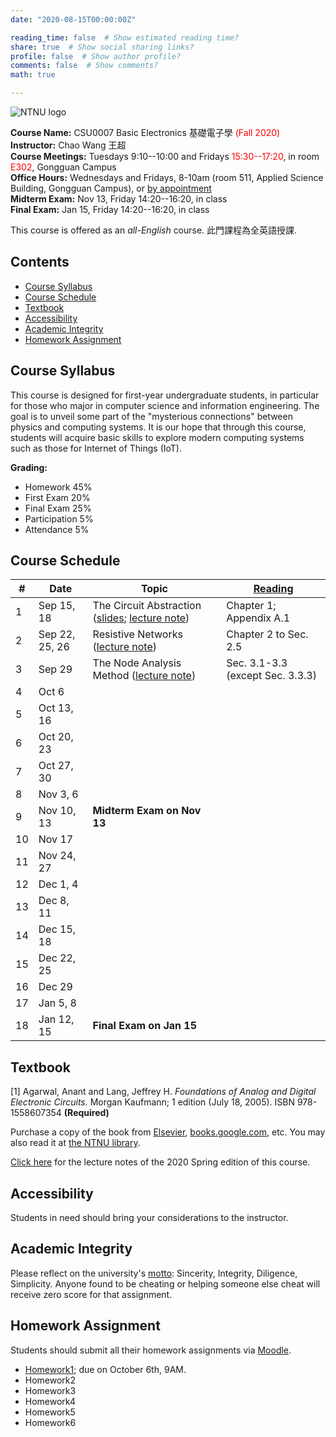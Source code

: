 ```yaml
---
date: "2020-08-15T00:00:00Z"

reading_time: false  # Show estimated reading time?
share: true  # Show social sharing links?
profile: false  # Show author profile?
comments: false  # Show comments?
math: true

---
```

![NTNU logo](../../img/ntnu_logo.png)

**Course Name:** CSU0007 Basic Electronics 基礎電子學 <span style="color:red">(Fall 2020)</span>  
**Instructor:** Chao Wang 王超  
**Course Meetings:** Tuesdays 9:10--10:00 and Fridays <span style="color:red">15:30--17:20</span>, in room <span style="color:red">E302</span>, Gongguan Campus  
**Office Hours:** Wednesdays and Fridays, 8-10am (room 511, Applied Science Building, Gongguan Campus), or [by appointment](mailto:cw@ntnu.edu.tw)  
**Midterm Exam:** Nov 13, Friday 14:20--16:20, in class  
**Final Exam:** Jan 15, Friday 14:20--16:20, in class  

This course is offered as an _all-English_ course. 此門課程為全英語授課.

## Contents

* [Course Syllabus](#syllabus) <a name="syllabus"></a>
* [Course Schedule](#schedule)
* [Textbook](#resource)
* [Accessibility](#accessibility)
* [Academic Integrity](#accessibility)
* [Homework Assignment](#hw)

## Course Syllabus
This course is designed for first-year undergraduate students, in particular for those who major in computer science and information engineering. The goal is to unveil some part of the "mysterious connections" between physics and computing systems. It is our hope that through this course, students will acquire basic skills to explore modern computing systems such as those for Internet of Things (IoT).

**Grading:**  
* Homework 45%  
* First Exam 20%<a name="schedule"></a>  
* Final Exam 25%  
* Participation 5%  
* Attendance 5%  

## Course Schedule

| \#  | Date | Topic | [Reading](#resource) |
| --- | ---  | --- | --- | 
| 1 | Sep 15, 18   | The Circuit Abstraction ([slides](lecture01-1.pdf); [lecture note](lecture01-2.pdf)) | Chapter 1; Appendix A.1 |
| 2 | Sep 22, 25, 26   | Resistive Networks ([lecture note](lecture02.pdf)) | Chapter 2 to Sec. 2.5 |
| 3 | Sep 29   | The Node Analysis Method ([lecture note](lecture03.pdf)) | Sec. 3.1-3.3 (except Sec. 3.3.3) |
| 4 | Oct 6   |  |  |
| 5 | Oct 13, 16   |  |  |
| 6 | Oct 20, 23   |  |  |
| 7 | Oct 27, 30   |  |  |
| 8 | Nov 3, 6   |  |  |
| 9 | Nov 10, 13   | **Midterm Exam on Nov 13** |  |
| 10 | Nov 17   |  |  |
| 11 | Nov 24, 27   |  |  |
| 12 | Dec 1, 4   |  |  |
| 13 | Dec 8, 11   |  |  |
| 14 | Dec 15, 18   |  |  |
| 15 | Dec 22, 25   |  |  |
| 16 | Dec 29   |  |  |
| 17 | Jan 5, 8   |  |  |
| 18 | Jan 12, 15   | **Final Exam on Jan 15** |  |

## Textbook

[1] Agarwal, Anant and Lang, Jeffrey H. _Foundations of Analog and Digital Electronic Circuits._ Morgan Kaufmann; 1 edition (July 18, 2005). ISBN 978-1558607354 **(Required)**

Purchase a copy of the book from [Elsevier](https://www.elsevier.com/books/foundations-of-analog-and-digital-electronic-circuits/agarwal/978-0-08-050681-4), [books.google.com](https://books.google.com.tw/books?id=lGgP7FDEv3AC&printsec=copyright&redir_esc=y#v=onepage&q&f=false), etc. You may also read it at [the NTNU library](http://www.lib.ntnu.edu.tw/holding/doQuickSearch.jsp?newQuery=true&searchtype=t&search=Foundations+of+Analog+and+Digital+Electronic+Circuits).

[Click here](csu0007_note_2020spring.pdf) for the lecture notes of the 2020 Spring edition of this course.


## Accessibility
<a name="integrity"></a>
Students in need should bring your considerations to the instructor.

## Academic Integrity
<a name="hw"></a>
Please reflect on the university's [motto](http://archives.lib.ntnu.edu.tw/c2/c2_1.jsp): Sincerity, Integrity, Diligence, Simplicity. Anyone found to be cheating or helping someone else cheat will receive zero score for that assignment.

## Homework Assignment 

Students should submit all their homework assignments via [Moodle](https://moodle.ntnu.edu.tw/).

* [Homework1](homework01.pdf); due on October 6th, 9AM.
* Homework2
* Homework3
* Homework4
* Homework5
* Homework6
